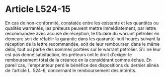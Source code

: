 # Article L524-15

En cas de non-conformité, constatée entre les existants et les quantités ou qualités warrantés, les prêteurs peuvent mettre immédiatement, par lettre recommandée avec accusé de réception, le titulaire du warrant pétrolier en demeure soit de rétablir la garantie dans les quarante-huit heures suivant la réception de la lettre recommandée, soit de leur rembourser, dans le même délai, tout ou partie des sommes portées sur le warrant pétrolier. S'il ne leur est pas donné satisfaction, les prêteurs ont le droit d'exiger le remboursement total de la créance en la considérant comme échue.   En pareil cas, l'emprunteur perd le bénéfice des dispositions du dernier alinéa de l'article L. 524-6, concernant le remboursement des intérêts.